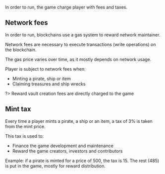 In order to run, the game charge player with fees and taxes.


## Network fees

In order to run, blockchains use a gas system to reward network maintainer.

Network fees are necessary to execute transactions (write operations) on the blockchain.

The gas price varies over time, as it mostly depends on network usage.

Player is subject to network fees when:
- Minting a pirate, ship or item
- Claiming treasures and ship wrecks

?> Reward vault creation fees are directly charged to the game

## Mint tax

Every time a player mints a pirate, a ship or an item, a tax of 3% is taken from the mint price.

This tax is used to:
- Finance the game development and maintenance 
- Reward the game creators, investors and contributors

Example: if a pirate is minted for a price of 500, the tax is 15. The rest (485) is put in the game, mostly for reward distribution.